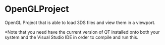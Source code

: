 # OpenGLProject
 OpenGL Project that is able to load 3DS files and view them in a viewport.

*Note that you need have the current version of QT installed onto both your system and the Visual Studio IDE in order to compile and run this.
